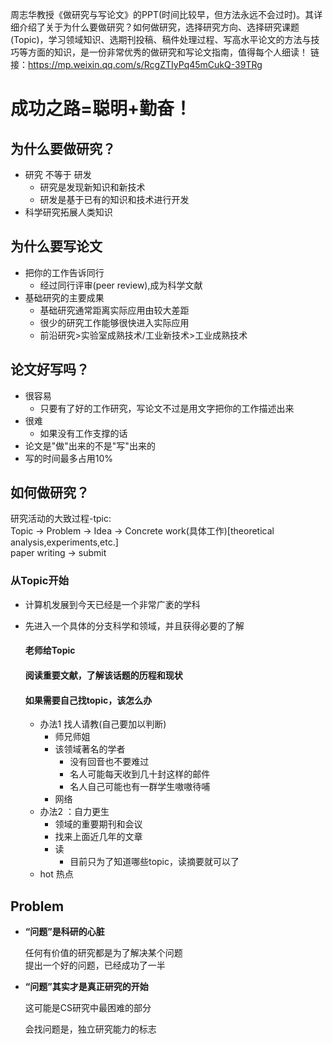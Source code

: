 
周志华教授《做研究与写论文》的PPT(时间比较早，但方法永远不会过时)。其详细介绍了关于为什么要做研究？如何做研究，选择研究方向、选择研究课题(Topic)，学习领域知识、选期刊投稿、稿件处理过程、写高水平论文的方法与技巧等方面的知识，是一份非常优秀的做研究和写论文指南，值得每个人细读！
链接：https://mp.weixin.qq.com/s/RcgZTIyPq45mCukQ-39TRg

# 成功之路=聪明+勤奋！

## 为什么要做研究？
- 研究 不等于 研发 
    - 研究是发现新知识和新技术 
    - 研发是基于已有的知识和技术进行开发
- 科学研究拓展人类知识

## 为什么要写论文
- 把你的工作告诉同行
  - 经过同行评审(peer review),成为科学文献
- 基础研究的主要成果
  - 基础研究通常距离实际应用由较大差距  
  - 很少的研究工作能够很快进入实际应用
  - 前沿研究>实验室成熟技术/工业新技术>工业成熟技术

## 论文好写吗？
- 很容易
  - 只要有了好的工作研究，写论文不过是用文字把你的工作描述出来
- 很难
  - 如果没有工作支撑的话
- 论文是"做"出来的不是"写"出来的
- 写的时间最多占用10%

## 如何做研究？
研究活动的大致过程-tpic: \
Topic -> Problem -> Idea -> Concrete work(具体工作)[theoretical analysis,experiments,etc.] \
paper writing -> submit

### 从Topic开始
- 计算机发展到今天已经是一个非常广袤的学科
- 先进入一个具体的分支科学和领域，并且获得必要的了解

    #### 老师给Topic
    #### 阅读重要文献，了解该话题的历程和现状
    #### 如果需要自己找topic，该怎么办
  - 办法1 找人请教(自己要加以判断)
    - 师兄师姐
    - 该领域著名的学者
      - 没有回音也不要难过
      - 名人可能每天收到几十封这样的邮件
      - 名人自己可能也有一群学生嗷嗷待哺
    - 网络
  - 办法2 ：自力更生
    - 领域的重要期刊和会议
    - 找来上面近几年的文章
    - 读
      - 目前只为了知道哪些topic，读摘要就可以了
  - hot 热点
    
## Problem 
- **“问题”是科研的心脏**

  任何有价值的研究都是为了解决某个问题 \
  提出一个好的问题，已经成功了一半

- **“问题”其实才是真正研究的开始**
  
    这可能是CS研究中最困难的部分 

  会找问题是，独立研究能力的标志  




  